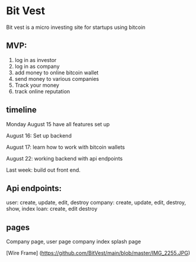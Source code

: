 # Bit Vest


Bit vest is a micro investing site for startups using bitcoin

## MVP:

1. log in as investor
2. log in as company
3. add money to online bitcoin wallet
4. send money to various companies
5. Track your money
6. track online reputation


## timeline

Monday August 15 have all features set up

August 16: Set up backend

August 17: learn how to work with bitcoin wallets

August 22: working backend with api endpoints

Last week: build out front end. 



## Api endpoints:
user: create, update, edit, destroy
company: create, update, edit, destroy, show, index
loan: create, edit destroy

## pages
Company page, 
user page
company index
splash page

[Wire Frame] (https://github.com/BitVest/main/blob/master/IMG_2255.JPG)
